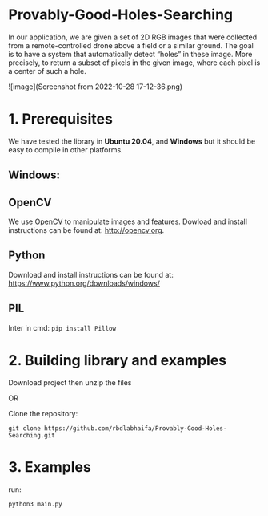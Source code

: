 # Provably-Good-Holes-Searching

In our application, we are given a set of 2D RGB images that were collected from a remote-controlled drone
above a field or a similar ground. The goal is to have a system that automatically detect “holes” in these
image. More precisely, to return a subset of pixels in the given image, where each pixel is a center of such
a hole. 

![image](Screenshot from 2022-10-28 17-12-36.png)

# 1. Prerequisites
We have tested the library in **Ubuntu 20.04**, and **Windows** but it should be easy to compile in other platforms.

## Windows:
## OpenCV
We use [OpenCV](http://opencv.org) to manipulate images and features. Dowload and install instructions can be found at: http://opencv.org.

## Python
Download and install instructions can be found at: https://www.python.org/downloads/windows/

## PIL
Inter in cmd: ```pip install Pillow```

# 2. Building library and examples

Download project then unzip the files 

OR 

Clone the repository:
```
git clone https://github.com/rbdlabhaifa/Provably-Good-Holes-Searching.git
```

# 3. Examples
run:
```
python3 main.py
```
